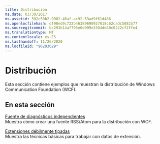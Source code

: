 ```yaml
---
title: Distribución
ms.date: 03/30/2017
ms.assetid: 502c50b2-9982-46af-ac92-53ad9f61d486
ms.openlocfilehash: df98ed9c722b46389690927818c62cadc5882b77
ms.sourcegitcommit: bc293b14af795e0e999e3304dd40c0222cf2ffe4
ms.translationtype: MT
ms.contentlocale: es-ES
ms.lasthandoff: 11/26/2020
ms.locfileid: "96293629"
---
```

# <a name="syndication"></a>Distribución

Esta sección contiene ejemplos que muestran la distribución de Windows Communication Foundation (WCF).  
  
## <a name="in-this-section"></a>En esta sección  

 [Fuente de diagnósticos independientes](stand-alone-diagnostics-feed-sample.md)  
 Muestra cómo crear una fuente RSS/Atom para la distribución con WCF.  
  
 [Extensiones débilmente tipadas](loosely-typed-extensions-sample.md)  
 Muestra las técnicas básicas para trabajar con datos de extensión.

